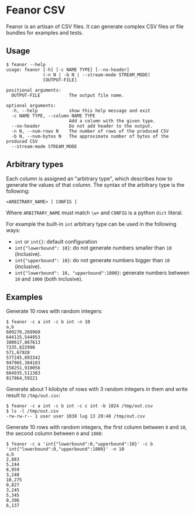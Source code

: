 # Feanor CSV

Feanor is an artisan of CSV files. It can generate complex CSV files or file bundles for examples and tests.


## Usage

```
$ feanor --help
usage: feanor [-h] [-c NAME TYPE] [--no-header]
              (-n N | -b N | --stream-mode STREAM_MODE)
              [OUTPUT-FILE]

positional arguments:
  OUTPUT-FILE           The output file name.

optional arguments:
  -h, --help            show this help message and exit
  -c NAME TYPE, --column NAME TYPE
                        Add a column with the given type.
  --no-header           Do not add header to the output.
  -n N, --num-rows N    The number of rows of the produced CSV
  -b N, --num-bytes N   The approximate number of bytes of the produced CSV
  --stream-mode STREAM_MODE
```


## Arbitrary types

Each column is assigned an "arbitrary type", which describes how to generate the values of that column.
The syntax of the arbitrary type is the following:

    <ARBITRARY_NAME> [ CONFIG ]

Where `ARBITRARY_NAME` must match `\w+` and `CONFIG` is a python `dict` literal.

For example the built-in `int` arbitrary type can be used in the following ways:

 - `int` or `int{}`: default configuration
 - `int{"lowerbound": 10}`: do not generate numbers smaller than `10` (inclusive).
 - `int{"upperbound": 10}`: do not generate numbers bigger than `10` (inclusive).
 - `int{"lowerbound": 10, "upperbound":1000}`: generate numbers between `10` and `1000` (both inclusive).


## Examples

Generate 10 rows with random integers:

```
$ feanor -c a int -c b int -n 10
a,b
609270,269960
644115,544953
380617,867613
7235,822990
571,67928
577245,893342
947965,384183
158251,910056
664935,511383
817864,59221
```

Generate about 1 kilobyte of rows with 3 random integers in them and write result to `/tmp/out.csv`:

```
$ feanor -c a int -c b int -c c int -b 1024 /tmp/out.csv
$ ls -l /tmp/out.csv
-rw-rw-r-- 1 user user 1038 lug 13 20:48 /tmp/out.csv
```



Generate 10 rows with random integers, the first column between `0` and `10`, the second column between `0` and `1000`:

```
$ feanor -c a 'int{"lowerbound":0,"upperbound":10}' -c b 'int{"lowerbound":0,"upperbound":1000}' -n 10
a,b
2,883
5,244
8,959
3,248
10,275
0,827
3,245
5,345
0,396
6,137
```